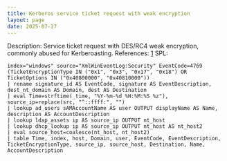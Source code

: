 ```yaml
---
title: Kerberos service ticket request with weak encryption
layout: page
date: 2025-07-27
---
```


Description: Service ticket request with DES/RC4 weak encryption, commonly abused for Kerberoasting.
References: [1](https://media.defense.gov/2024/Sep/25/2003553985/-1/-1/0/CTR-DETECTING-AND-MITIGATING-AD-COMPROMISES.PDF?=33b30d991586f22c130c22b8ad5f62e4392bfc8d8483153841c8c4698a6076f4#%5B%7B%22num%22%3A61%2C%22gen%22%3A0%7D%2C%7B%22name%22%3A%22XYZ%22%7D%2C54%2C657%2C0%5D)
SPL:

```spl
index="windows" source="XmlWinEventLog:Security" EventCode=4769 (TicketEncryptionType IN ("0x1", "0x3", "0x17", "0x18") OR TicketOptions IN ("0x40800000", "0x40810000"))
| rename signature_id AS EventCode, signature AS EventDescription, dest_nt_domain AS Domain, dest AS Destination
| eval Time=strftime(_time, "%Y-%m-%d %H:%M:%S %z"), source_ip=replace(src, "^::ffff:", "")
| lookup ad_users sAMAccountName AS user OUTPUT displayName AS Name, description AS AccountDescription
| lookup ldap_assets ip AS source_ip OUTPUT nt_host
| lookup dhcp_lookup ip AS source_ip OUTPUT nt_host AS nt_host2
| eval source_host=coalesce(nt_host, nt_host2)
| table Time, index, host, Domain, user, EventCode, EventDescription, TicketEncryptionType, source_ip, source_host, Destination, Name, AccountDescription
```
